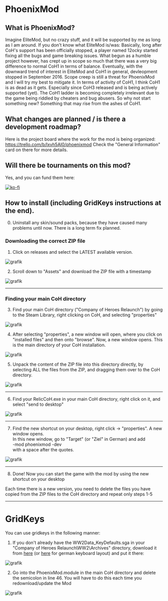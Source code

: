 # PhoenixMod

## What is PhoenixMod?
Imagine EliteMod, but no crazy stuff, and it will be supported by me as long as I am around.
If you don't know what EliteMod is/was: Basically, long after CoH's support has been officially stopped,
a player named 12ocky started fixing all the bugs and game breaking issues. What begun as a humble project however, 
has crept up in scope so much that there was a very big difference to normal CoH1 in terms of balance.
Eventually, with the downward trend of interest in EliteMod and CoH1 in general, devleopment stopped in September 2016.
Scope creep is still a threat for PhoenixMod and I will try my best to mitigate it. In terms of activity of CoH1, 
I think CoH1 is as dead as it gets. Especially since CoH3 released and is being actively supported (yet).
The CoH1 ladder is becoming completely irrelevant due to the game being riddled by cheaters and bug abusers.
So why not start something new? Something that may rise from the ashes of CoH1.

## What changes are planned / is there a development roadmap?
Here is the project board where the work for the mod is being organized:
https://trello.com/b/lxvh5AI0/phoenixmod
Check the "General Information" card on there for more details.

## Will there be tournaments on this mod?
Yes, and you can fund them here:

[![ko-fi](https://ko-fi.com/img/githubbutton_sm.svg)](https://ko-fi.com/M4M8X1O2A)


## How to install (including GridKeys instructions at the end). 

0. Uninstall any skin/sound packs, because they have caused many problems until now. There is a long term fix planned.


### Downloading the correct ZIP file

1. Click on releases and select the LATEST available version.

![grafik](https://github.com/Nubb3r/PhoenixMod/assets/12478713/77069660-4ac3-4b3d-bdcf-2429895c5878)


2. Scroll down to "Assets" and download the ZIP file with a timestamp

![grafik](https://user-images.githubusercontent.com/12478713/199998668-1a21d72d-5dc4-46d1-b616-d0b6bfb13fdc.png)


---


### Finding your main CoH directory

3. Find your main CoH directory ("Company of Heroes Relaunch") by going to the Steam Library, right clicking on CoH, and selecting "properties"

![grafik](https://github.com/Nubb3r/PhoenixMod/assets/12478713/c48f9951-46ba-47a3-bedd-8a1fde19860a)

4. After selecting "properties", a new window will open, where you click on "installed files" and then onto "browse". Now, a new window opens. This is the main directory of your CoH installation.

![grafik](https://github.com/Nubb3r/PhoenixMod/assets/12478713/9b74b189-2370-4ef6-8466-cc76a4b92b46)

5. Unpack the content of the ZIP file into this directory directly, by selecting ALL the files from the ZIP, and dragging them over to the CoH directory.

![grafik](https://user-images.githubusercontent.com/12478713/160441247-29245530-a4fb-4f99-a89e-f7ad41d78b72.png)


---


6. Find your RelicCoH.exe in your main CoH directory, right click on it, and select "send to desktop"

![grafik](https://user-images.githubusercontent.com/12478713/160441611-e84c3e7d-2100-4a3d-9f23-d4a707afbe14.png)


---


7. Find the new shortcut on your desktop, right click -> "properties". A new window opens.<br>
In this new window, go to "Target" (or "Ziel" in German) and add<br>
-mod phoenixmod -dev<br>
with a space after the quotes.

   
![grafik](https://user-images.githubusercontent.com/12478713/200003634-db392825-e72f-402d-b698-f9e3541d6952.png)


---


8. Done! Now you can start the game with the mod by using the new shortcut on your desktop


Each time there is a new version, you need to delete the files you have copied from the ZIP files to the CoH directory and repeat only steps 1-5















---


# GridKeys
You can use gridkeys in the following manner:

1. If you don't already have the WW2Data_KeyDefaults.sga in your "Company of Heroes Relaunch\WW2\Archives" directory,
   download it from [here](https://github.com/Nubb3r/PhoenixMod/files/8417378/WW2Data_KeyDefaults.zip) (or [here](https://github.com/Nubb3r/PhoenixMod/files/8417617/WW2Data_KeyDefaults_de.zip) for german keyboard layout) and put it there:
   
![grafik](https://user-images.githubusercontent.com/12478713/161741018-b3a25ffc-bee1-4249-95a4-ffb77d7e0509.png)

   
2. Go into the PhoenixMod.module in the main CoH directory and delete the semicolon in line 46. You will have to do this each time you redownload/update the Mod

![grafik](https://user-images.githubusercontent.com/12478713/161740515-9f49f85c-1be4-4557-9af0-c0668b81d48c.png)



